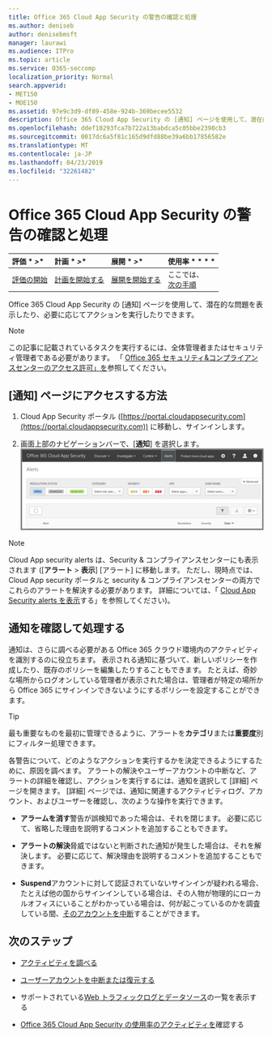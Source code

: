 ```yaml
---
title: Office 365 Cloud App Security の警告の確認と処理
ms.author: deniseb
author: denisebmsft
manager: laurawi
ms.audience: ITPro
ms.topic: article
ms.service: O365-seccomp
localization_priority: Normal
search.appverid:
- MET150
- MOE150
ms.assetid: 97e9c3d9-df89-458e-924b-369becee5532
description: Office 365 Cloud App Security の [通知] ページを使用して、潜在的な問題を表示し、処理を実行します。 通知を破棄または解決し、必要に応じてユーザーアカウントを中断することができます。
ms.openlocfilehash: ddef10293fca7b722a13babdca5c05bbe2398cb3
ms.sourcegitcommit: 0017dc6a5f81c165d9dfd88be39a6bb17856582e
ms.translationtype: MT
ms.contentlocale: ja-JP
ms.lasthandoff: 04/23/2019
ms.locfileid: "32261482"
---
```

# <a name="review-and-take-action-on-alerts-in-office-365-cloud-app-security"></a>Office 365 Cloud App Security の警告の確認と処理
  
|評価 * *\>**|計画 * *\>**|展開 * *\>**|使用率 * * * *|
|:-----|:-----|:-----|:-----|
|[評価の開始](office-365-cas-overview.md) <br/> |[計画を開始する](get-ready-for-office-365-cas.md) <br/> |[展開を開始する](turn-on-office-365-cas.md) <br/> |ここでは、  <br/> [次の手順](#next-steps) <br/> |
   
Office 365 Cloud App Security の [通知] ページを使用して、潜在的な問題を表示したり、必要に応じてアクションを実行したりできます。
  
> [!NOTE]
> この記事に記載されているタスクを実行するには、全体管理者またはセキュリティ管理者である必要があります。 「 [Office 365 セキュリティ&amp;コンプライアンスセンターのアクセス許可」を](permissions-in-the-security-and-compliance-center.md)参照してください。 
  
## <a name="how-to-get-to-the-alerts-page"></a>[通知] ページにアクセスする方法

1. Cloud App Security ポータル ([https://portal.cloudappsecurity.com](https://portal.cloudappsecurity.com)) に移動し、サインインします。
  
2. 画面上部のナビゲーションバーで、[**通知**] を選択します。<br/>![[通知] ページには、トリガーされた通知と実行されたアクションが表示されます。](media/3b53d4c9-4b13-435d-8547-8c0f9ae6b914.png)
 
> [!NOTE]
> Cloud App security alerts は、Security & コンプライアンスセンターにも表示されます ([**アラート** > **表示**] [アラート] に移動します。 ただし、現時点では、Cloud App security ポータルと security & コンプライアンスセンターの両方でこれらのアラートを解決する必要があります。 詳細については、「 [Cloud App Security alerts を表示](alert-policies.md#viewing-cloud-app-security-alerts)する」を参照してください)。 
 
## <a name="review-and-handle-alerts"></a>通知を確認して処理する

通知は、さらに調べる必要がある Office 365 クラウド環境内のアクティビティを識別するのに役立ちます。 表示される通知に基づいて、新しいポリシーを作成したり、既存のポリシーを編集したりすることもできます。 たとえば、奇妙な場所からログオンしている管理者が表示された場合は、管理者が特定の場所から Office 365 にサインインできないようにするポリシーを設定することができます。
  
> [!TIP]
> 最も重要なものを最初に管理できるように、アラートを**カテゴリ**または**重要度**別にフィルター処理できます。 
  
各警告について、どのようなアクションを実行するかを決定できるようにするために、原因を調べます。 アラートの解決やユーザーアカウントの中断など、アラートの詳細を確認し、アクションを実行するには、通知を選択して [詳細] ページを開きます。 [詳細] ページでは、通知に関連するアクティビティログ、アカウント、およびユーザーを確認し、次のような操作を実行できます。
  
- **アラームを消す**警告が誤検知であった場合は、それを閉じます。 必要に応じて、省略した理由を説明するコメントを追加することもできます。 
    
- **アラートの解決**脅威ではないと判断された通知が発生した場合は、それを解決します。 必要に応じて、解決理由を説明するコメントを追加することもできます。 
    
- **Suspend**アカウントに対して認証されていないサインインが疑われる場合、たとえば他の国からサインインしている場合は、その人物が物理的にローカルオフィスにいることがわかっている場合は、何が起こっているのかを調査している間、[そのアカウントを中断](suspend-or-restore-an-account-in-ocas.md)することができます。 
    
## <a name="next-steps"></a>次のステップ

- [アクティビティを調べる](investigate-an-activity-in-office-365-cas.md)
    
- [ユーザーアカウントを中断または復元する](suspend-or-restore-an-account-in-ocas.md)
    
- サポートされている[Web トラフィックログとデータソース](web-traffic-logs-and-data-sources-for-ocas.md)の一覧を表示する
    
- [Office 365 Cloud App Security の使用率のアクティビティを](utilization-activities-for-ocas.md)確認する
    

